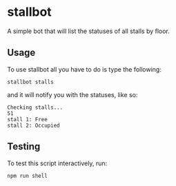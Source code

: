 # stallbot

A simple bot that will list the statuses of all stalls by floor.

## Usage

To use stallbot all you have to do is type the following:
```
stallbot stalls
```

and it will notify you with the statuses, like so:
```
Checking stalls...
51
stall 1: Free
stall 2: Occupied
```

## Testing

To test this script interactively, run:

```
npm run shell
```
